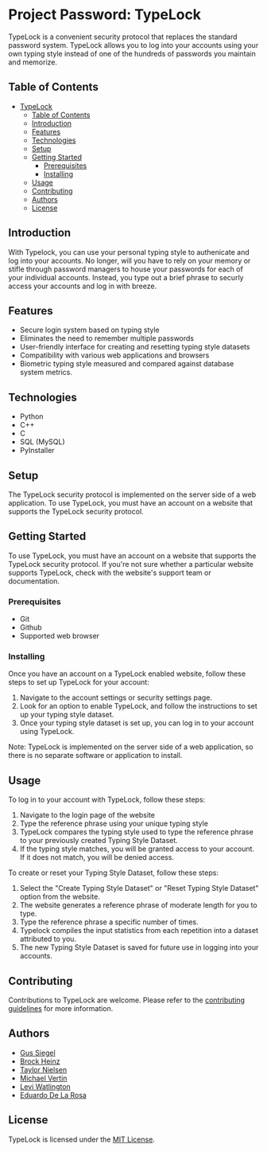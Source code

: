 # Project Password: TypeLock

TypeLock is a convenient security protocol that replaces the standard password system. TypeLock allows you to log into your accounts using your own typing style instead of one of the hundreds of passwords you maintain and memorize.

## Table of Contents

- [TypeLock](#typelock)
  - [Table of Contents](#table-of-contents)
  - [Introduction](#introduction)
  - [Features](#features)
  - [Technologies](#technologies)
  - [Setup](#setup)
  - [Getting Started](#getting-started)
    - [Prerequisites](#prerequisites)
    - [Installing](#installing)
  - [Usage](#usage)
  - [Contributing](#contributing)
  - [Authors](#authors)
  - [License](#license)

## Introduction

With Typelock, you can use your personal typing style to authenicate and log into your accounts. No longer, will you have to rely on your memory or stifle through password managers to house your passwords for each of your individual accounts. Instead, you type out a brief phrase to securly access your accounts and log in with breeze.

## Features

- Secure login system based on typing style
- Eliminates the need to remember multiple passwords
- User-friendly interface for creating and resetting typing style datasets
- Compatibility with various web applications and browsers
- Biometric typing style measured and compared against database system metrics.

## Technologies

- Python
- C++
- C
- SQL (MySQL)
- PyInstaller

## Setup

The TypeLock security protocol is implemented on the server side of a web application. To use TypeLock, you must have an account on a website that supports the TypeLock security protocol.

## Getting Started

To use TypeLock, you must have an account on a website that supports the TypeLock security protocol. If you're not sure whether a particular website supports TypeLock, check with the website's support team or documentation.

### Prerequisites

- Git
- Github
- Supported web browser

### Installing

Once you have an account on a TypeLock enabled website, follow these steps to set up TypeLock for your account:

1. Navigate to the account settings or security settings page.
2. Look for an option to enable TypeLock, and follow the instructions to set up your typing style dataset.
3. Once your typing style dataset is set up, you can log in to your account using TypeLock.

Note: TypeLock is implemented on the server side of a web application, so there is no separate software or application to install.

## Usage

To log in to your account with TypeLock, follow these steps:

1. Navigate to the login page of the website
2. Type the reference phrase using your unique typing style
3. TypeLock compares the typing style used to type the reference phrase to your previously created Typing Style Dataset.
4. If the typing style matches, you will be granted access to your account. If it does not match, you will be denied access.

To create or reset your Typing Style Dataset, follow these steps:

1. Select the "Create Typing Style Dataset" or "Reset Typing Style Dataset" option from the website.
2. The website generates a reference phrase of moderate length for you to type.
3. Type the reference phrase a specific number of times.
4. Typelock compiles the input statistics from each repetition into a dataset attributed to you.
5. The new Typing Style Dataset is saved for future use in logging into your accounts.

## Contributing

Contributions to TypeLock are welcome. Please refer to the [contributing guidelines](https://github.com/Gus-Siegel/ProjectPassword/blob/main/CONTRIBUTING.MD) for more information.

## Authors

- [Gus Siegel](https://github.com/Gus-Siegel)
- [Brock Heinz](https://github.com/BrockHeinz)
- [Taylor Nielsen](https://github.com/tn334)
- [Michael Vertin](https://github.com/MichaelVertin)
- [Levi Watlington](https://github.com/LWATLINGTON02)
- [Eduardo De La Rosa](https://github.com/EduardoDeLaR)

## License

TypeLock is licensed under the [MIT License](https://github.com/Gus-Siegel/ProjectPassword/blob/main/LICENSE.md).
